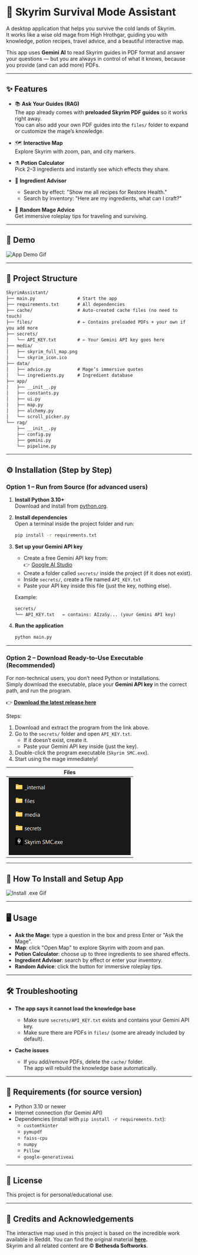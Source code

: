 # 🧙 Skyrim Survival Mode Assistant

A desktop application that helps you survive the cold lands of Skyrim.  
It works like a wise old mage from High Hrothgar, guiding you with knowledge, potion recipes, travel advice, and a beautiful interactive map.

This app uses **Gemini AI** to read Skyrim guides in PDF format and answer your questions — but you are always in control of what it knows, because you provide (and can add more) PDFs.

---

## ✨ Features

- 📚 **Ask Your Guides (RAG)**  
  The app already comes with **preloaded Skyrim PDF guides** so it works right away.  
  You can also add your own PDF guides into the `files/` folder to expand or customize the mage’s knowledge.

- 🗺 **Interactive Map**  
  Explore Skyrim with zoom, pan, and city markers.

- ⚗ **Potion Calculator**  
  Pick 2–3 ingredients and instantly see which effects they share.

- 🌿 **Ingredient Advisor**  
  - Search by effect: "Show me all recipes for Restore Health."  
  - Search by inventory: "Here are my ingredients, what can I craft?"

- 🧙 **Random Mage Advice**  
  Get immersive roleplay tips for traveling and surviving.

---

## 🎥 Demo

![App Demo Gif](ssmc_demo.gif)

---

## 📂 Project Structure

```
SkyrimAssistant/
├── main.py                # Start the app
├── requirements.txt       # All dependencies
├── cache/                 # Auto-created cache files (no need to touch)
├── files/                 # ← Contains preloaded PDFs + your own if you add more
├── secrets/
│   └── API_KEY.txt        # ← Your Gemini API key goes here
├── media/
│   ├── skyrim_full_map.png
│   └── skyrim_icon.ico
├── data/
│   ├── advice.py          # Mage’s immersive quotes
│   └── ingredients.py     # Ingredient database
├── app/
│   ├── __init__.py
│   ├── constants.py
│   ├── ui.py
│   ├── map.py
│   ├── alchemy.py
│   └── scroll_picker.py
└── rag/
    ├── __init__.py
    ├── config.py
    ├── gemini.py
    └── pipeline.py
```

---

## ⚙️ Installation (Step by Step)

### Option 1 – Run from Source (for advanced users)

1. **Install Python 3.10+**  
   Download and install from [python.org](https://www.python.org/downloads/).

2. **Install dependencies**  
   Open a terminal inside the project folder and run:

   ```bash
   pip install -r requirements.txt
   ```

3. **Set up your Gemini API key**  
   - Create a free Gemini API key from:  
     👉 [Google AI Studio](https://aistudio.google.com/app/apikey)
   - Create a folder called `secrets/` inside the project (if it does not exist).
   - Inside `secrets/`, create a file named `API_KEY.txt`
   - Paste your API key inside this file (just the key, nothing else).

   Example:

   ```
   secrets/
   └── API_KEY.txt   ← contains: AIzaSy... (your Gemini API key)
   ```

4. **Run the application**  

   ```bash
   python main.py
   ```

---

### Option 2 – Download Ready-to-Use Executable (Recommended)

For non-technical users, you don’t need Python or installations.  
Simply download the executable, place your **Gemini API key** in the correct path, and run the program.

👉 **[Download the latest release here](https://drive.google.com/file/d/1TG3t8nQDHJTXJ6Or_xxV28GRrBfuezAo/view?usp=sharing)**

Steps:

1. Download and extract the program from the link above.  
2. Go to the `secrets/` folder and open `API_KEY.txt`.  
   - If it doesn’t exist, create it.  
   - Paste your Gemini API key inside (just the key).  
3. Double-click the program executable (`Skyrim SMC.exe`).  
4. Start using the mage immediately!

| Files |
| :---: |
| ![Files](files.png) |

---

## 🎥 How To Install and Setup App

![Install .exe Gif](install_exe.gif)

---

## 🖥 Usage

- **Ask the Mage**: type a question in the box and press Enter or "Ask the Mage".  
- **Map**: click "Open Map" to explore Skyrim with zoom and pan.  
- **Potion Calculator**: choose up to three ingredients to see shared effects.  
- **Ingredient Advisor**: search by effect or enter your inventory.  
- **Random Advice**: click the button for immersive roleplay tips.

---

## 🛠 Troubleshooting

- **The app says it cannot load the knowledge base**  
  - Make sure `secrets/API_KEY.txt` exists and contains your Gemini API key.  
  - Make sure there are PDFs in `files/` (some are already included by default).

- **Cache issues**  
  - If you add/remove PDFs, delete the `cache/` folder.  
    The app will rebuild the knowledge base automatically.

---

## 📌 Requirements (for source version)

- Python 3.10 or newer
- Internet connection (for Gemini API)
- Dependencies (install with `pip install -r requirements.txt`):
  - `customtkinter`
  - `pymupdf`
  - `faiss-cpu`
  - `numpy`
  - `Pillow`
  - `google-generativeai`

---

## 🧾 License
This project is for personal/educational use. 

---

## 🎨 Credits and Acknowledgements 
The interactive map used in this project is based on the incredible work available in Reddit. You can find the original material **[here](https://www.reddit.com/r/skyrim/comments/bzq68y/i_made_a_map_of_skyrim_enjoy/?tl=pt-br&utm_source=share&utm_medium=web3x&utm_name=web3xcss&utm_term=1&utm_content=share_button).**  
Skyrim and all related content are © **Bethesda Softworks**.
